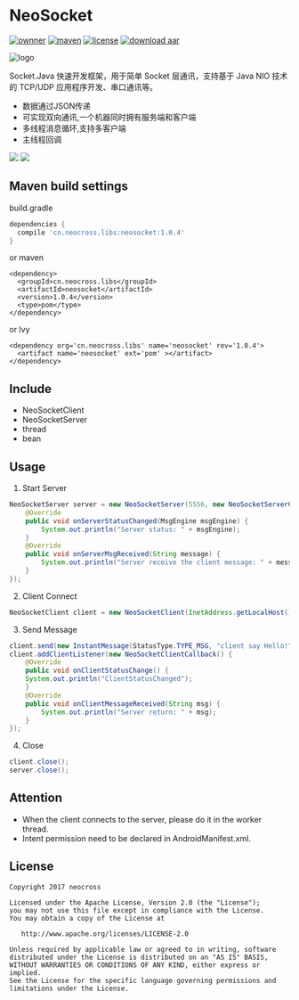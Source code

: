 # NeoSocket
[![ownner](https://img.shields.io/badge/owner-neocross-green.svg)](http://www.neocorss.cn)
[![maven](https://img.shields.io/badge/maven-v1.0.4-ff69b4.svg)](https://bintray.com/neocross2017/maven/NeoSocket)
[![license](https://img.shields.io/hexpm/l/plug.svg)](https://www.apache.org/licenses/LICENSE-2.0.html)
[![download aar](https://img.shields.io/badge/Download-aar-yellowgreen.svg)](https://dl.bintray.com/neocross2017/maven/cn/neocross/libs/neosocket/1.0.4/neosocket-1.0.4.aar)

![logo](https://github.com/neocross/NeoSocket/blob/master/library/pom_icon.png)

Socket.Java 快速开发框架，用于简单 Socket 层通讯，支持基于 Java NIO 技术的 TCP/UDP 应用程序开发、串口通讯等。

* 数据通过JSON传递
* 可实现双向通讯,一个机器同时拥有服务端和客户端
* 多线程消息循环,支持多客户端
* 主线程回调

![](https://github.com/neocross/NeoSocket/blob/master/screenshot/pic_server.png)
![](https://github.com/neocross/NeoSocket/blob/master/screenshot/pic_client.png)

## Maven build settings
build.gradle
```gradle
dependencies {
  compile 'cn.neocross.libs:neosocket:1.0.4'
}
```
or maven
```maven
<dependency>
  <groupId>cn.neocross.libs</groupId>
  <artifactId>neosocket</artifactId>
  <version>1.0.4</version>
  <type>pom</type>
</dependency>
```
or lvy
```lvy
<dependency org='cn.neocross.libs' name='neosocket' rev='1.0.4'>
  <artifact name='neosocket' ext='pom' ></artifact>
</dependency>
```
## Include
- NeoSocketClient
- NeoSocketServer
- thread
- bean

## Usage
1. Start Server
```java
NeoSocketServer server = new NeoSocketServer(5556, new NeoSocketServerCallback() {
    @Override
    public void onServerStatusChanged(MsgEngine msgEngine) {
        System.out.println("Server status: " + msgEngine);
    }
    @Override
    public void onServerMsgReceived(String message) {
        System.out.println("Server receive the client message: " + message);
    }
});
```
2. Client Connect
```java
NeoSocketClient client = new NeoSocketClient(InetAddress.getLocalHost(), 5556);
```
3. Send Message
```java
client.send(new InstantMessage(StatusType.TYPE_MSG, "client say Hello!"));
client.addClientListener(new NeoSocketClientCallback() {
    @Override
    public void onClientStatusChange() {
    System.out.println("ClientStatusChanged");
    }
    @Override
    public void onClientMessageReceived(String msg) {
        System.out.println("Server return: " + msg);
    }
});
```
4. Close
```java
client.close();
server.close();
```

## Attention
- When the client connects to the server, please do it in the worker thread.
- Intent permission need to be declared in AndroidManifest.xml.

## License

    Copyright 2017 neocross

    Licensed under the Apache License, Version 2.0 (the "License");
    you may not use this file except in compliance with the License.
    You may obtain a copy of the License at

       http://www.apache.org/licenses/LICENSE-2.0

    Unless required by applicable law or agreed to in writing, software
    distributed under the License is distributed on an "AS IS" BASIS,
    WITHOUT WARRANTIES OR CONDITIONS OF ANY KIND, either express or implied.
    See the License for the specific language governing permissions and
    limitations under the License.
